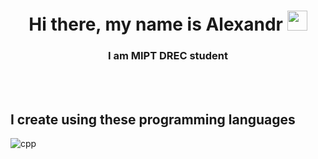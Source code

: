 
<h1 align="center">Hi there, my name is Alexandr
<img src="https://github.com/blackcater/blackcater/raw/main/images/Hi.gif" height="32"/></h1>
<h3 align="center">I am MIPT DREC student</h3>
<br><br>
<h2 align="left">
I create using these programming languages
</h2>

<image src="cpp_img.svg" alt="cpp">
